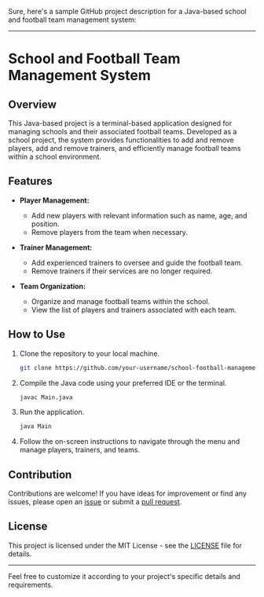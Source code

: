 Sure, here's a sample GitHub project description for a Java-based school and football team management system:

---

# School and Football Team Management System

## Overview
This Java-based project is a terminal-based application designed for managing schools and their associated football teams. Developed as a school project, the system provides functionalities to add and remove players, add and remove trainers, and efficiently manage football teams within a school environment.

## Features
- **Player Management:**
  - Add new players with relevant information such as name, age, and position.
  - Remove players from the team when necessary.

- **Trainer Management:**
  - Add experienced trainers to oversee and guide the football team.
  - Remove trainers if their services are no longer required.

- **Team Organization:**
  - Organize and manage football teams within the school.
  - View the list of players and trainers associated with each team.

## How to Use
1. Clone the repository to your local machine.
   ```bash
   git clone https://github.com/your-username/school-football-management.git
   ```

2. Compile the Java code using your preferred IDE or the terminal.
   ```bash
   javac Main.java
   ```

3. Run the application.
   ```bash
   java Main
   ```

4. Follow the on-screen instructions to navigate through the menu and manage players, trainers, and teams.

## Contribution
Contributions are welcome! If you have ideas for improvement or find any issues, please open an [issue](https://github.com/your-username/school-football-management/issues) or submit a [pull request](https://github.com/your-username/school-football-management/pulls).

## License
This project is licensed under the MIT License - see the [LICENSE](LICENSE) file for details.

---

Feel free to customize it according to your project's specific details and requirements.
